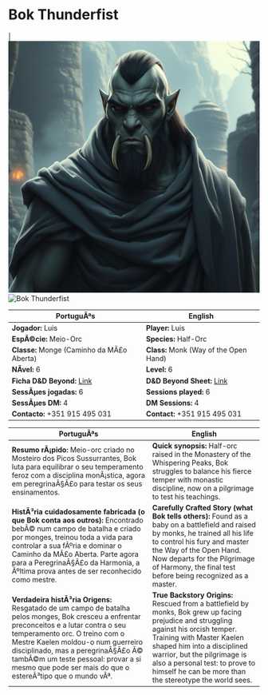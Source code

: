 ﻿# Bok Thunderfist

|![Bok Thunderfist](pc_bok_thunderfist.png) 
![Bok Thunderfist](pc_bok_thunderfist_02.png)

| PortuguÃªs | English |
|-----------|---------|
| **Jogador:** Luis | **Player:** Luis |
| **EspÃ©cie:** Meio-Orc | **Species:** Half-Orc |
| **Classe:** Monge (Caminho da MÃ£o Aberta) | **Class:** Monk (Way of the Open Hand) |
| **NÃ­vel:** 6 | **Level:** 6 |
| **Ficha D&D Beyond:** [Link](https://www.dndbeyond.com/characters/138745784) | **D&D Beyond Sheet:** [Link](https://www.dndbeyond.com/characters/138745784) |
| **SessÃµes jogadas:** 6 | **Sessions played:** 6 |
| **SessÃµes DM:** 4 | **DM Sessions:** 4 |
| **Contacto:** +351 915 495 031 | **Contact:** +351 915 495 031 |

| PortuguÃªs | English |
|-----------|---------|
| **Resumo rÃ¡pido:** Meio-orc criado no Mosteiro dos Picos Sussurrantes, Bok luta para equilibrar o seu temperamento feroz com a disciplina monÃ¡stica, agora em peregrinaÃ§Ã£o para testar os seus ensinamentos. | **Quick synopsis:** Half-orc raised in the Monastery of the Whispering Peaks, Bok struggles to balance his fierce temper with monastic discipline, now on a pilgrimage to test his teachings. |
| **HistÃ³ria cuidadosamente fabricada (o que Bok conta aos outros):** Encontrado bebÃ© num campo de batalha e criado por monges, treinou toda a vida para controlar a sua fÃºria e dominar o Caminho da MÃ£o Aberta. Parte agora para a PeregrinaÃ§Ã£o da Harmonia, a Ãºltima prova antes de ser reconhecido como mestre. | **Carefully Crafted Story (what Bok tells others):** Found as a baby on a battlefield and raised by monks, he trained all his life to control his fury and master the Way of the Open Hand. Now departs for the Pilgrimage of Harmony, the final test before being recognized as a master. |
| **Verdadeira histÃ³ria  Origens:** Resgatado de um campo de batalha pelos monges, Bok cresceu a enfrentar preconceitos e a lutar contra o seu temperamento orc. O treino com o Mestre Kaelen moldou-o num guerreiro disciplinado, mas a peregrinaÃ§Ã£o Ã© tambÃ©m um teste pessoal: provar a si mesmo que pode ser mais do que o estereÃ³tipo que o mundo vÃª. | **True Backstory  Origins:** Rescued from a battlefield by monks, Bok grew up facing prejudice and struggling against his orcish temper. Training with Master Kaelen shaped him into a disciplined warrior, but the pilgrimage is also a personal test: to prove to himself he can be more than the stereotype the world sees. |

























